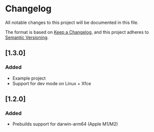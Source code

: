 # Changelog

All notable changes to this project will be documented in this file.

The format is based on [Keep a Changelog](https://keepachangelog.com/en/1.0.0/),
and this project adheres to [Semantic Versioning](https://semver.org/spec/v2.0.0.html).

## [1.3.0]

### Added
- Example project
- Support for dev mode on Linux + Xfce

## [1.2.0]

### Added

- Prebuilds support for darwin-arm64 (Apple M1/M2)
